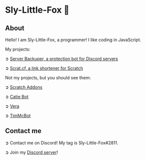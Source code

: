 # Sly-Little-Fox :fox_face:
## About

Hello! I am Sly-Little-Fox, a programmer! I like coding in JavaScript.

My projects:

➲ [Server Backuper, a protection bot for Discord servers](https://server-backuper.cloud)

➲ [Scrat.cf, a link shortener for Scratch](https://scrat.cf)

Not my projects, but you should see them:

➲ [Scratch Addons](https://scratchaddons.com)

➲ [Catie Bot](http://catiebot.tk)

➲ [Vera](https://top.gg/bot/779787047685587005/)

➲ [TimMcBot](https://top.gg/bot/800377812699447306/)

## Contact me

➲ Contact me on Discord! My tag is Sly-Little-Fox#2811.

➲ Join my [Discord server](https://discord.com/invite/xzpcXYz6yK)!
